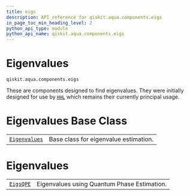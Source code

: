 ```yaml
---
title: eigs
description: API reference for qiskit.aqua.components.eigs
in_page_toc_min_heading_level: 2
python_api_type: module
python_api_name: qiskit.aqua.components.eigs
---
```


<span id="module-qiskit.aqua.components.eigs" />

<span id="qiskit-aqua-components-eigs" />

<span id="eigenvalues-qiskit-aqua-components-eigs" />

# Eigenvalues

<span id="module-qiskit.aqua.components.eigs" />

`qiskit.aqua.components.eigs`

These are components designed to find eigenvalues. They were initially designed for use by [`HHL`](qiskit.aqua.algorithms.HHL "qiskit.aqua.algorithms.HHL") which remains their currently principal usage.

# Eigenvalues Base Class

|                                                                                                    |                                       |
| -------------------------------------------------------------------------------------------------- | ------------------------------------- |
| [`Eigenvalues`](qiskit.aqua.components.eigs.Eigenvalues "qiskit.aqua.components.eigs.Eigenvalues") | Base class for eigenvalue estimation. |

# Eigenvalues

|                                                                                        |                                             |
| -------------------------------------------------------------------------------------- | ------------------------------------------- |
| [`EigsQPE`](qiskit.aqua.components.eigs.EigsQPE "qiskit.aqua.components.eigs.EigsQPE") | Eigenvalues using Quantum Phase Estimation. |

